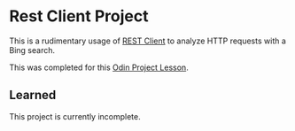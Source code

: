 # Rest Client Project

This is a rudimentary usage of [REST Client](https://github.com/rest-client/rest-client) to analyze HTTP requests with a Bing search.

This was completed for this [Odin Project Lesson](https://www.theodinproject.com/courses/ruby-on-rails/lessons/let-s-get-building).

## Learned

This project is currently incomplete.